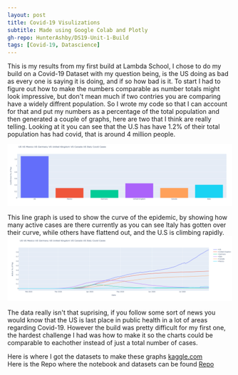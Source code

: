 ```yaml
---
layout: post
title: Covid-19 Visulizations
subtitle: Made using Google Colab and Plotly
gh-repo: HunterAshby/DS19-Unit-1-Build
tags: [Covid-19, Datascience]
---
```


This is my results from my first build at Lambda School, I chose to do my build on a Covid-19 Dataset with my question being, is the US doing as bad as every one is saying it is doing, and if so how bad is it. To start I had to figure out how to make the numbers comparable as number totals might look impressive, but don't mean much if two contries you are comparing have a widely diffrent population. So I wrote my code so that I can account for that and put my numbers as a percentage of the total population and then generated a couple of graphs, here are two that I think are really telling. Looking at it you can see that the U.S has have 1.2% of their total population has had covid, that is around 4 million people.

![Bar Graph](https://raw.githubusercontent.com/HunterAshby/DS19-Unit-1-Build/master/Graphs/Bar%20Graph.png)

This line graph is used to show the curve of the epidemic, by showing how many active cases are there currently as you can see Italy has gotten over their curve, while others have flattend out, and the U.S is climbing rapidly.
![Line Graph](https://raw.githubusercontent.com/HunterAshby/DS19-Unit-1-Build/master/Graphs/Line%20Graph.png)

The data really isn't that suprising, if you follow some sort of news you would know that the US is last place in public health in a lot of areas regarding Covid-19.
However the build was pretty difficult for my first one, the hardest challenge I had was how to make it so the charts could be comparable to eachother instead of just a total 
number of cases.

Here is where I got the datasets to make these graphs
[kaggle.com](https://www.kaggle.com/imdevskp/corona-virus-report)<br/>
Here is the Repo where the notebook and datasets can be found
[Repo](https://github.com/HunterAshby/DS19-Unit-1-Build)
